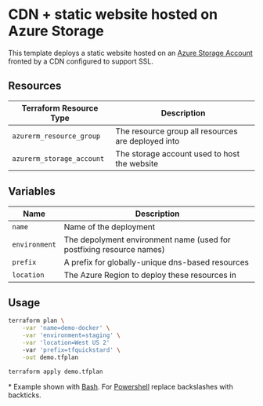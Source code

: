 # CDN + static website hosted on Azure Storage


This template deploys a static website hosted on an [Azure Storage Account](https://www.terraform.io/docs/providers/azurerm/r/storage_account.html) fronted by a CDN configured to support SSL.

## Resources

| Terraform Resource Type | Description |
| - | - |
| `azurerm_resource_group` | The resource group all resources are deployed into |
| `azurerm_storage_account` | The storage account used to host the website |

## Variables

| Name | Description |
|-|-|
| `name` | Name of the deployment |
| `environment` | The depolyment environment name (used for postfixing resource names) |
| `prefix` | A prefix for globally-unique dns-based resources |
| `location` | The Azure Region to deploy these resources in |


## Usage

```bash
terraform plan \
    -var 'name=demo-docker' \
    -var 'environment=staging' \
    -var 'location=West US 2'
    -var 'prefix=tfquickstard' \
    -out demo.tfplan

terraform apply demo.tfplan
```

\* Example shown with [Bash](https://www.gnu.org/software/bash/).  For [Powershell](https://docs.microsoft.com/en-us/powershell/) replace backslashes with backticks.
